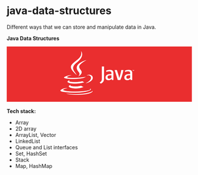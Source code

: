 # java-data-structures
Different ways that we can store and manipulate data in Java.

**Java Data Structures**

<img src="https://github.com/raheemadamboev/java-data-structures/blob/master/banner.jpg" />

**Tech stack:**

- Array
- 2D array
- ArrayList, Vector
- LinkedList
- Queue and List interfaces
- Set, HashSet
- Stack
- Map, HashMap
